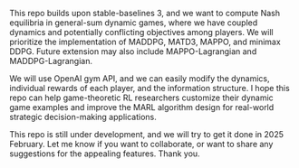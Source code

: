 This repo builds upon stable-baselines 3, and we want to compute Nash equilibria in general-sum dynamic games, where we have coupled dynamics and potentially conflicting objectives among players. We will prioritize the implementation of MADDPG, MATD3, MAPPO, and minimax DDPG. Future extension may also include MAPPO-Lagrangian and MADDPG-Lagrangian.

We will use OpenAI gym API, and we can easily modify the dynamics, individual rewards of each player, and the information structure. I hope this repo can help game-theoretic RL researchers customize their dynamic game examples and improve the MARL algorithm design for real-world strategic decision-making applications. 

This repo is still under development, and we will try to get it done in 2025 February. Let me know if you want to collaborate, or want to share any suggestions for the appealing features. Thank you. 
